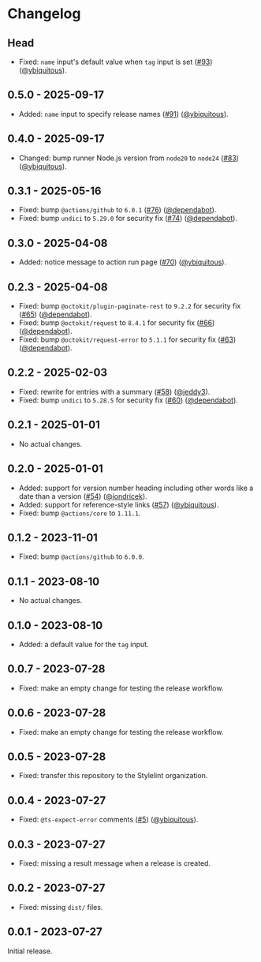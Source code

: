# Changelog

## Head

- Fixed: `name` input's default value when `tag` input is set ([#93][]) ([@ybiquitous][]).

## 0.5.0 - 2025-09-17

- Added: `name` input to specify release names ([#91][]) ([@ybiquitous][]).

## 0.4.0 - 2025-09-17

- Changed: bump runner Node.js version from `node20` to `node24` ([#83][]) ([@ybiquitous][]).

## 0.3.1 - 2025-05-16

- Fixed: bump `@actions/github` to `6.0.1` ([#76][]) ([@dependabot][]).
- Fixed: bump `undici` to `5.29.0` for security fix ([#74][]) ([@dependabot][]).

## 0.3.0 - 2025-04-08

- Added: notice message to action run page ([#70][]) ([@ybiquitous][]).

## 0.2.3 - 2025-04-08

- Fixed: bump `@octokit/plugin-paginate-rest` to `9.2.2` for security fix ([#65][]) ([@dependabot][]).
- Fixed: bump `@octokit/request` to `8.4.1` for security fix ([#66][]) ([@dependabot][]).
- Fixed: bump `@octokit/request-error` to `5.1.1` for security fix ([#63][]) ([@dependabot][]).

## 0.2.2 - 2025-02-03

- Fixed: rewrite for entries with a summary ([#58][]) ([@jeddy3][]).
- Fixed: bump `undici` to `5.28.5` for security fix ([#60][]) ([@dependabot][]).

## 0.2.1 - 2025-01-01

- No actual changes.

## 0.2.0 - 2025-01-01

- Added: support for version number heading including other words like a date than a version ([#54][]) ([@jondricek][]).
- Added: support for reference-style links ([#57][]) ([@ybiquitous][]).
- Fixed: bump `@actions/core` to `1.11.1`.

## 0.1.2 - 2023-11-01

- Fixed: bump `@actions/github` to `6.0.0`.

## 0.1.1 - 2023-08-10

- No actual changes.

## 0.1.0 - 2023-08-10

- Added: a default value for the `tag` input.

## 0.0.7 - 2023-07-28

- Fixed: make an empty change for testing the release workflow.

## 0.0.6 - 2023-07-28

- Fixed: make an empty change for testing the release workflow.

## 0.0.5 - 2023-07-28

- Fixed: transfer this repository to the Stylelint organization.

## 0.0.4 - 2023-07-27

- Fixed: `@ts-expect-error` comments ([#5][]) ([@ybiquitous][]).

## 0.0.3 - 2023-07-27

- Fixed: missing a result message when a release is created.

## 0.0.2 - 2023-07-27

- Fixed: missing `dist/` files.

## 0.0.1 - 2023-07-27

Initial release.

<!-- In numerical order -->

[#5]: https://github.com/stylelint/changelog-to-github-release-action/pull/5
[#54]: https://github.com/stylelint/changelog-to-github-release-action/pull/54
[#57]: https://github.com/stylelint/changelog-to-github-release-action/pull/57
[#58]: https://github.com/stylelint/changelog-to-github-release-action/pull/58
[#60]: https://github.com/stylelint/changelog-to-github-release-action/pull/60
[#63]: https://github.com/stylelint/changelog-to-github-release-action/pull/63
[#65]: https://github.com/stylelint/changelog-to-github-release-action/pull/65
[#66]: https://github.com/stylelint/changelog-to-github-release-action/pull/66
[#70]: https://github.com/stylelint/changelog-to-github-release-action/pull/70
[#74]: https://github.com/stylelint/changelog-to-github-release-action/pull/74
[#76]: https://github.com/stylelint/changelog-to-github-release-action/pull/76
[#83]: https://github.com/stylelint/changelog-to-github-release-action/pull/83
[#91]: https://github.com/stylelint/changelog-to-github-release-action/pull/91
[#93]: https://github.com/stylelint/changelog-to-github-release-action/pull/93

<!-- In alphabetical order -->

[@dependabot]: https://github.com/dependabot
[@jeddy3]: https://github.com/jeddy3
[@jondricek]: https://github.com/jondricek
[@ybiquitous]: https://github.com/ybiquitous
